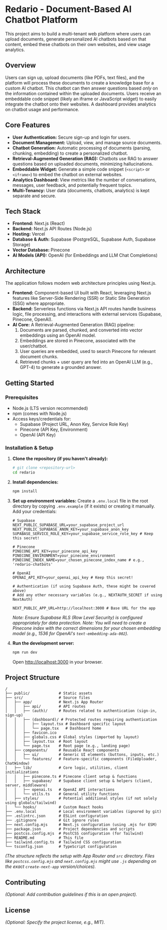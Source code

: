 # Redario - Document-Based AI Chatbot Platform

This project aims to build a multi-tenant web platform where users can upload documents, generate personalized AI chatbots based on that content, embed these chatbots on their own websites, and view usage analytics.

## Overview

Users can sign up, upload documents (like PDFs, text files), and the platform will process these documents to create a knowledge base for a custom AI chatbot. This chatbot can then answer questions based *only* on the information contained within the uploaded documents. Users receive an embeddable code snippet (likely an iframe or JavaScript widget) to easily integrate the chatbot onto their websites. A dashboard provides analytics on chatbot usage and performance.

## Core Features

*   **User Authentication:** Secure sign-up and login for users.
*   **Document Management:** Upload, view, and manage source documents.
*   **Chatbot Generation:** Automatic processing of documents (parsing, chunking, embedding) to create a personalized chatbot.
*   **Retrieval-Augmented Generation (RAG):** Chatbots use RAG to answer questions based on uploaded documents, minimizing hallucinations.
*   **Embeddable Widget:** Generate a simple code snippet (`<script>` or `<iframe>`) to embed the chatbot on external websites.
*   **Analytics Dashboard:** View metrics like the number of conversations, messages, user feedback, and potentially frequent topics.
*   **Multi-Tenancy:** User data (documents, chatbots, analytics) is kept separate and secure.

## Tech Stack

*   **Frontend:** Next.js (React)
*   **Backend:** Next.js API Routes (Node.js)
*   **Hosting:** Vercel
*   **Database & Auth:** Supabase (PostgreSQL, Supabase Auth, Supabase Storage)
*   **Vector Database:** Pinecone
*   **AI Models (API):** OpenAI (for Embeddings and LLM Chat Completions)

## Architecture

The application follows modern web architecture principles using Next.js.

*   **Frontend:** Component-based UI built with React, leveraging Next.js features like Server-Side Rendering (SSR) or Static Site Generation (SSG) where appropriate.
*   **Backend:** Serverless functions via Next.js API routes handle business logic, file processing, and interactions with external services (Supabase, Pinecone, OpenAI).
*   **AI Core:** A Retrieval-Augmented Generation (RAG) pipeline:
    1.  Documents are parsed, chunked, and converted into vector embeddings using an OpenAI model.
    2.  Embeddings are stored in Pinecone, associated with the user/chatbot.
    3.  User queries are embedded, used to search Pinecone for relevant document chunks.
    4.  Retrieved chunks + user query are fed into an OpenAI LLM (e.g., GPT-4) to generate a grounded answer.

## Getting Started

### Prerequisites

*   Node.js (LTS version recommended)
*   npm (comes with Node.js)
*   Access keys/credentials for:
    *   Supabase (Project URL, Anon Key, Service Role Key)
    *   Pinecone (API Key, Environment)
    *   OpenAI (API Key)

### Installation & Setup

1.  **Clone the repository (if you haven't already):**
    ```bash
    # git clone <repository-url>
    cd redario
    ```
2.  **Install dependencies:**
    ```bash
    npm install
    ```
3.  **Set up environment variables:**
    Create a `.env.local` file in the root directory by copying `.env.example` (if it exists) or creating it manually. Add your credentials:
    ```env
    # Supabase
    NEXT_PUBLIC_SUPABASE_URL=your_supabase_project_url
    NEXT_PUBLIC_SUPABASE_ANON_KEY=your_supabase_anon_key
    SUPABASE_SERVICE_ROLE_KEY=your_supabase_service_role_key # Keep this secret!

    # Pinecone
    PINECONE_API_KEY=your_pinecone_api_key
    PINECONE_ENVIRONMENT=your_pinecone_environment
    PINECONE_INDEX_NAME=your_chosen_pinecone_index_name # e.g., 'redario-chatbots'

    # OpenAI
    OPENAI_API_KEY=your_openai_api_key # Keep this secret!

    # Authentication (if using Supabase Auth, these might be covered above)
    # Add any other necessary variables (e.g., NEXTAUTH_SECRET if using NextAuth)

    NEXT_PUBLIC_APP_URL=http://localhost:3000 # Base URL for the app
    ```
    *Note: Ensure Supabase RLS (Row Level Security) is configured appropriately for data protection.*
    *Note: You will need to create a Pinecone index with the correct dimensions for your chosen embedding model (e.g., 1536 for OpenAI's `text-embedding-ada-002`).*

4.  **Run the development server:**
    ```bash
    npm run dev
    ```
    Open [http://localhost:3000](http://localhost:3000) in your browser.

## Project Structure

```
/
├── public/             # Static assets
├── src/                # Source files
│   ├── app/            # Next.js App Router
│   │   ├── api/        # API routes
│   │   ├── (auth)/     # Routes related to authentication (sign-in, sign-up)
│   │   ├── (dashboard)/ # Protected routes requiring authentication
│   │   │   ├── layout.tsx # Dashboard specific layout
│   │   │   └── page.tsx   # Dashboard home
│   │   ├── favicon.ico
│   │   ├── globals.css # Global styles (imported by layout)
│   │   ├── layout.tsx  # Root layout
│   │   └── page.tsx    # Root page (e.g., landing page)
│   ├── components/     # Reusable React components
│   │   ├── ui/         # Generic UI elements (buttons, inputs, etc.)
│   │   └── features/   # Feature-specific components (FileUploader, ChatWindow)
│   ├── lib/            # Core logic, utilities, client initializations
│   │   ├── pinecone.ts # Pinecone client setup & functions
│   │   ├── supabase/   # Supabase client setup & helpers (client, server, middleware)
│   │   ├── openai.ts   # OpenAI API interactions
│   │   └── utils.ts    # General utility functions
│   ├── styles/         # Potential additional styles (if not solely using globals/tailwind)
│   └── hooks/          # Custom React hooks
├── .env.local          # Local environment variables (ignored by git)
├── .eslintrc.json      # ESLint configuration
├── .gitignore          # Git ignore rules
├── next.config.mjs     # Next.js configuration (using .mjs for ESM)
├── package.json        # Project dependencies and scripts
├── postcss.config.mjs  # PostCSS configuration (for Tailwind)
├── README.md           # This file
├── tailwind.config.ts  # Tailwind CSS configuration
└── tsconfig.json       # TypeScript configuration
```

*(The structure reflects the setup with App Router and `src` directory. Files like `postcss.config.mjs` and `next.config.mjs` might use `.js` depending on the exact `create-next-app` version/choices).*

## Contributing

*(Optional: Add contribution guidelines if this is an open project).*

## License

*(Optional: Specify the project license, e.g., MIT).*
